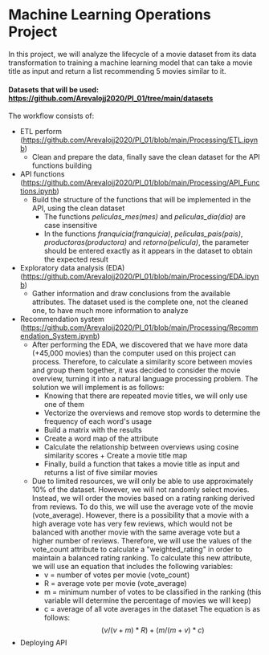 # Machine Learning Operations Project

In this project, we will analyze the lifecycle of a movie dataset from its data transformation to training a machine learning model that can take a movie title as input and return a list recommending 5 movies similar to it.

#### Datasets that will be used: https://github.com/Arevalojj2020/PI_01/tree/main/datasets

The workflow consists of: 
- ETL perform (https://github.com/Arevalojj2020/PI_01/blob/main/Processing/ETL.ipynb)
    + Clean and prepare the data, finally save the clean dataset for the API functions building
- API functions (https://github.com/Arevalojj2020/PI_01/blob/main/Processing/API_Functions.ipynb)
    + Build the structure of the functions that will be implemented in the API, using the clean dataset
        + The functions *peliculas_mes(mes)* and *peliculas_dia(dia)* are case insensitive
        + In the functions *franquicia(franquicia)*, *peliculas_pais(pais)*, *productoras(productora)* and *retorno(pelicula)*, the                   parameter should be entered exactly as it appears in the dataset to obtain the expected result
- Exploratory data analysis (EDA) (https://github.com/Arevalojj2020/PI_01/blob/main/Processing/EDA.ipynb)
    + Gather information and draw conclusions from the available attributes. The dataset used is the complete one, not the cleaned one,         to have much more information to analyze
- Recommendation system (https://github.com/Arevalojj2020/PI_01/blob/main/Processing/Recommendation_System.ipynb)
    + After performing the EDA, we discovered that we have more data (+45,000 movies) than the computer used on this project can process.       Therefore, to calculate a similarity score between movies and group them together, it was decided to consider the movie overview,         turning it into a natural language processing problem. 
      The solution we will implement is as follows:
        + Knowing that there are repeated movie titles, we will only use one of them
        + Vectorize the overviews and remove stop words to determine the frequency of each word's usage
        + Build a matrix with the results
        + Create a word map of the attribute
        + Calculate the relationship between overviews using cosine similarity scores                                                             + Create a movie title map
        + Finally, build a function that takes a movie title as input and returns a list of five similar movies
    + Due to limited resources, we will only be able to use approximately 10% of the dataset. However, we will not randomly select             movies. Instead, we will order the movies based on a rating ranking derived from reviews. To do this, we will use the average             vote of the movie (vote_average). However, there is a possibility that a movie with a high average vote has very few reviews,             which would not be balanced with another movie with the same average vote but a higher number of reviews. Therefore, we will use         the values of the vote_count attribute to calculate a "weighted_rating" in order to maintain a balanced rating ranking. 
      To calculate this new attribute, we will use an equation that includes the following variables:
         + v = number of votes per movie (vote_count)
         + R = average vote per movie (vote_average)
         + m = minimum number of votes to be classified in the ranking (this variable will determine the percentage of movies we will                keep)
         + c = average of all vote averages in the dataset
      The equation is as follows:
      $$(v/(v+m) * R) + (m/(m+v) * c)$$
- Deploying API
